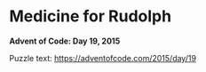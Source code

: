 # Medicine for Rudolph

**Advent of Code: Day 19, 2015**

Puzzle text: https://adventofcode.com/2015/day/19
